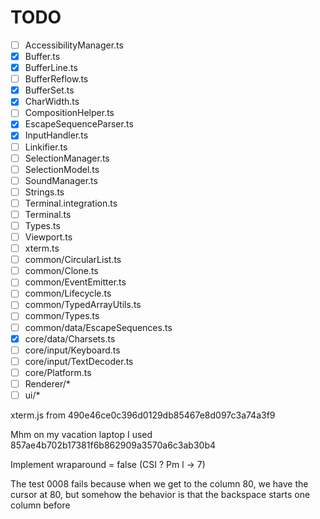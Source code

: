 
# TODO

- [ ] AccessibilityManager.ts
- [x] Buffer.ts
- [x] BufferLine.ts
- [ ] BufferReflow.ts
- [x] BufferSet.ts
- [x] CharWidth.ts
- [ ] CompositionHelper.ts
- [x] EscapeSequenceParser.ts
- [x] InputHandler.ts
- [ ] Linkifier.ts
- [ ] SelectionManager.ts
- [ ] SelectionModel.ts
- [ ] SoundManager.ts
- [ ] Strings.ts
- [ ] Terminal.integration.ts
- [ ] Terminal.ts
- [ ] Types.ts
- [ ] Viewport.ts
- [ ] xterm.ts
- [ ] common/CircularList.ts
- [ ] common/Clone.ts
- [ ] common/EventEmitter.ts
- [ ] common/Lifecycle.ts
- [ ] common/TypedArrayUtils.ts
- [ ] common/Types.ts
- [ ] common/data/EscapeSequences.ts
- [x] core/data/Charsets.ts
- [ ] core/input/Keyboard.ts
- [ ] core/input/TextDecoder.ts
- [ ] core/Platform.ts
- [ ] Renderer/*
- [ ] ui/*

xterm.js from 490e46ce0c396d0129db85467e8d097c3a74a3f9

Mhm on my vacation laptop I used 857ae4b702b17381f6b862909a3570a6c3ab30b4

Implement wraparound = false (CSI ? Pm l -> 7)

The test 0008 fails because when we get to the column 80, we have the cursor at 80, but somehow the behavior is that the backspace starts one column before
